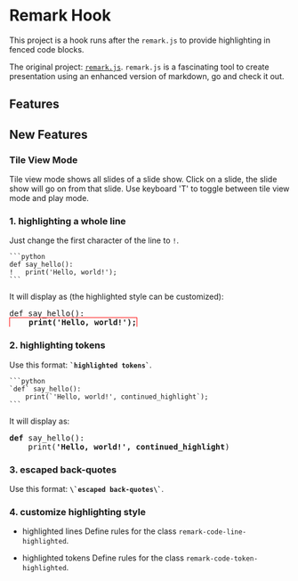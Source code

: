 # Remark Hook

This project is a hook runs after the `remark.js` to provide highlighting in
fenced code blocks.

The original project: [`remark.js`](https://github.com/gnab/remark).
`remark.js` is a fascinating tool to create presentation using an enhanced
version of markdown, go and check it out.

## Features

## __New Features__

### Tile View Mode

Tile view mode shows all slides of a slide show. Click on a slide, the
slide show will go on from that slide. Use keyboard 'T' to toggle
between tile view mode and play mode.

### 1. highlighting a whole line

Just change the first character of the line to `!`.

    ```python
    def say_hello():
    !   print('Hello, world!');
    ```

It will display as (the highlighted style can be customized):

<pre>
def say_hello():
<strong style="border: 1px solid red;">    print('Hello, world!');</strong>
</pre>

### 2. highlighting tokens

Use this format: <strong>`` `highlighted tokens` ``</strong>.

    ```python
    `def` say_hello():
        print(`'Hello, world!', continued_highlight`);
    ```

It will display as:

<pre>
<strong>def</strong> say_hello():
    print(<strong>'Hello, world!', continued_highlight</strong>)
</pre>

### 3. escaped back-quotes

Use this format: <strong>`` \`escaped back-quotes\` ``</strong>.


### 4. customize highlighting style

* highlighted lines
Define rules for the class `remark-code-line-highlighted`.

* highlighted tokens
Define rules for the class `remark-code-token-highlighted`.
